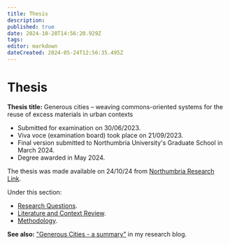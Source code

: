 ```yaml
---
title: Thesis
description: 
published: true
date: 2024-10-28T14:56:20.929Z
tags: 
editor: markdown
dateCreated: 2024-05-24T12:56:35.495Z
---
```


# Thesis

**Thesis title:** Generous cities – weaving commons-oriented systems for the reuse of excess materials in urban contexts

- Submitted for examination on 30/06/2023.
- Viva voce (examination board) took place on 21/09/2023.
- Final version submitted to Northumbria University's Graduate School in March 2024.
- Degree awarded in May 2024.

The thesis was made available on 24/10/24 from [Northumbria Research Link](https://nrl.northumbria.ac.uk/id/eprint/51731/).

Under this section:

- [Research Questions](/opendott/thesis/research-questions).
- [Literature and Context Review](/opendott/thesis/literature).
- [Methodology](/opendott/thesis/methodology).

**See also:** ["Generous Cities - a summary"](https://is.efeefe.me/opendott/generous-cities-summary) in my research blog.

